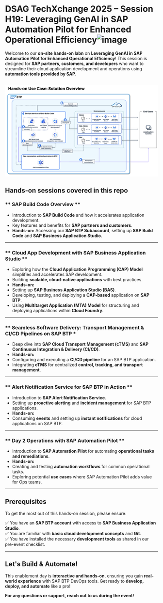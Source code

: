 

# DSAG TechXchange 2025 – Session H19: Leveraging GenAI in SAP Automation Pilot for Enhanced Operational Efficiency![image](https://github.com/user-attachments/assets/2be9eee8-d03a-48e1-8e48-9e7c7424de1b)


Welcome to our **on-site hands-on labn** on **Leveraging GenAI in SAP Automation Pilot for Enhanced Operational Efficiency**! 
This session is designed for **SAP partners, customers, and developers** who want to streamline their cloud application development and operations using **automation tools provided by SAP**.

![](./enablement-01.png)
---

## **Hands-on sessions covered in this repo**


### ** SAP Build Code Overview **
- Introduction to **SAP Build Code** and how it accelerates application development.
- Key features and benefits for **SAP partners and customers**.
- **Hands-on:** Accessing our **SAP BTP Subaccount**, setting up **SAP Build Code** and **SAP Business Application Studio**.

---

### ** Cloud App Development with SAP Business Application Studio **
- Exploring how the **Cloud Application Programming (CAP) Model** simplifies and accelerates SAP development.
- Building **scalable, cloud-native applications** with best practices.
-  **Hands-on:** 
  - Setting up **SAP Business Application Studio (BAS)**.
  - Developing, testing, and deploying a **CAP-based** application on **SAP BTP**.
  - Using **Multitarget Application (MTA) Model** for structuring and deploying applications within **Cloud Foundry**.

---



### ** Seamless Software Delivery: Transport Management & CI/CD Pipelines on SAP BTP *
- Deep dive into **SAP Cloud Transport Management (cTMS)** and **SAP Continuous Integration & Delivery (CI/CD)**.
-  **Hands-on:** 
  - Configuring and executing a **CI/CD pipeline** for an SAP BTP application.
  - Integrating **cTMS** for centralized **control, tracking, and transport management**.

---


### ** Alert Notification Service for SAP BTP in Action **
- Introduction to **SAP Alert Notification Service**.
- Setting up **proactive alerting** and **incident management** for SAP BTP applications.
-  **Hands-on:** 
  - Consuming **events** and setting up **instant notifications** for cloud applications on SAP BTP.

---

### ** Day 2 Operations with SAP Automation Pilot **
- Introduction to **SAP Automation Pilot** for automating **operational tasks and remediations**.
-  **Hands-on:**
  - Creating and testing **automation workflows** for common operational tasks.
  - Exploring potential **use cases** where SAP Automation Pilot adds value for Ops teams.


---

## **Prerequisites**
To get the most out of this hands-on session, please ensure:

✅ You have an **SAP BTP account** with access to **SAP Business Application Studio**.  
✅ You are familiar with **basic cloud development concepts** and **Git**.  
✅ You have installed the necessary **development tools** as shared in our pre-event checklist.

---

##  **Let's Build & Automate!**
This enablement day is **interactive and hands-on**, ensuring you gain **real-world experience** with SAP BTP DevOps tools. Get ready to **develop, deploy, and automate** like a pro!

 **For any questions or support, reach out to us during the event!**  
